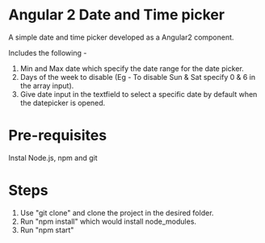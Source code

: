 # Angular 2 Date and Time picker
A simple date and time picker developed as a Angular2 component.

Includes the following - 
1. Min and Max date which specify the date range for the date picker.
2. Days of the week to disable (Eg - To disable Sun & Sat specify 0 & 6 in the array input).
3. Give date input in the textfield to select a specific date by default when the datepicker is opened.

# Pre-requisites
Instal Node.js, npm and git

# Steps
1. Use "git clone" and clone the project in the desired folder.
2. Run "npm install" which would install node_modules.
3. Run "npm start"
